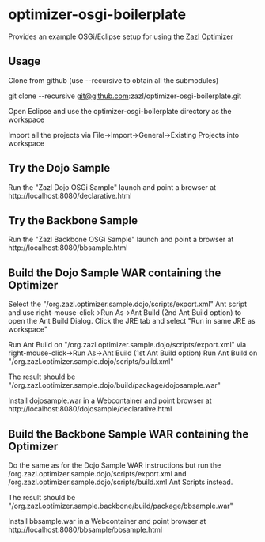 # optimizer-osgi-boilerplate

Provides an example OSGi/Eclipse setup for using the [Zazl Optimizer](https://github.com/zazl/optimizer)

## Usage

Clone from github (use --recursive to obtain all the submodules)

git clone --recursive git@github.com:zazl/optimizer-osgi-boilerplate.git

Open Eclipse and use the optimizer-osgi-boilerplate directory as the workspace

Import all the projects via File->Import->General->Existing Projects into workspace

## Try the Dojo Sample

Run the "Zazl Dojo OSGi Sample" launch and point a browser at http://localhost:8080/declarative.html

## Try the Backbone Sample

Run the "Zazl Backbone OSGi Sample" launch and point a browser at http://localhost:8080/bbsample.html

## Build the Dojo Sample WAR containing the Optimizer

Select the "/org.zazl.optimizer.sample.dojo/scripts/export.xml" Ant script and use right-mouse-click->Run As->Ant Build (2nd Ant Build option) to open the Ant Build Dialog. 
Click the JRE tab and select "Run in same JRE as workspace"

Run Ant Build on "/org.zazl.optimizer.sample.dojo/scripts/export.xml" via right-mouse-click->Run As->Ant Build (1st Ant Build option)
Run Ant Build on "/org.zazl.optimizer.sample.dojo/scripts/build.xml"

The result should be "/org.zazl.optimizer.sample.dojo/build/package/dojosample.war"

Install dojosample.war in a Webcontainer and point browser at http://localhost:8080/dojosample/declarative.html

## Build the Backbone Sample WAR containing the Optimizer

Do the same as for the Dojo Sample WAR instructions but run the /org.zazl.optimizer.sample.dojo/scripts/export.xml and /org.zazl.optimizer.sample.dojo/scripts/build.xml Ant
Scripts instead.

The result should be "/org.zazl.optimizer.sample.backbone/build/package/bbsample.war"

Install bbsample.war in a Webcontainer and point browser at http://localhost:8080/bbsample/bbsample.html
